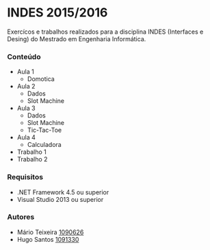 # INDES 2015/2016 #

Exercícos e trabalhos realizados para a disciplina INDES (Interfaces e Desing) do Mestrado em Engenharia Informática.

### Conteúdo ###

* Aula 1
    * Domotica
* Aula 2
    * Dados
    * Slot Machine
* Aula 3
    * Dados
    * Slot Machine
    * Tic-Tac-Toe
* Aula 4
    * Calculadora
* Trabalho 1
* Trabalho 2  

### Requisitos ###

* .NET Framework 4.5 ou superior
* Visual Studio 2013 ou superior

### Autores ###

* Mário Teixeira [1090626](1090626@isep.ipp.pt)
* Hugo Santos [1091330](1091330@isep.ipp.pt)